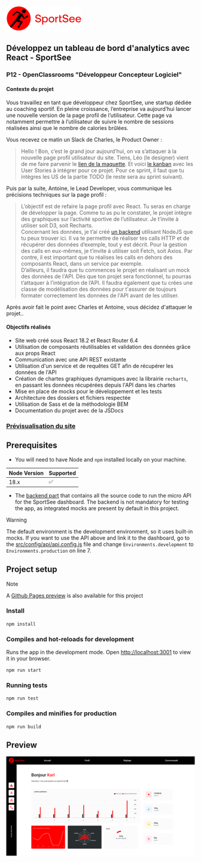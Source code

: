 ![SportSee Icon](./src/assets/logo.PNG)

## Développez un tableau de bord d'analytics avec React - SportSee

### P12 - OpenClassrooms "Développeur Concepteur Logiciel"

#### Contexte du projet

Vous travaillez en tant que développeur chez SportSee, une startup dédiée au coaching sportif. En pleine croissance, l’entreprise va aujourd’hui lancer une nouvelle version de la page profil de l’utilisateur. Cette page va notamment permettre à l’utilisateur de suivre le nombre de sessions réalisées ainsi que le nombre de calories brûlées.

Vous recevez ce matin un Slack de Charles, le Product Owner :

> Hello ! Bon, c’est le grand jour aujourd’hui, on va s’attaquer à la nouvelle page profil utilisateur du site. Tiens, Léo (le designer) vient de me faire parvenir le [lien de la maquette](./src/assets/Maquette%20SportSee.pdf). Et voici [le kanban](https://alex-pqn.notion.site/Tableau-de-bord-SportSee-99f962746cae4bf7aa9fe0e436f2a220?pvs=4) avec les User Stories à intégrer pour ce projet. Pour ce sprint, il faut que tu intègres les US de la partie TODO (le reste sera au sprint suivant).

Puis par la suite, Antoine, le Lead Developer, vous communique les précisions techniques sur la page profil :

> L’objectif est de refaire la page profil avec React. Tu seras en charge de développer la page. Comme tu as pu le constater, le projet intègre des graphiques sur l’activité sportive de l’utilisateur. Je t’invite à utiliser soit D3, soit Recharts. <br/> Concernant les données, je t’ai créé [un backend](https://github.com/Alex-Pqn/SportSee-backend-ocr_dcl) utilisant NodeJS que tu peux trouver ici. Il va te permettre de réaliser tes calls HTTP et de récupérer des données d’exemple, tout y est décrit. Pour la gestion des calls en eux-mêmes, je t’invite à utiliser soit Fetch, soit Axios. Par contre, il est important que tu réalises les calls en dehors des composants React, dans un service par exemple. <br/> D’ailleurs, il faudra que tu commences le projet en réalisant un mock des données de l'API. Dès que ton projet sera fonctionnel, tu pourras t’attaquer à l’intégration de l’API. Il faudra également que tu crées une classe de modélisation des données pour t'assurer de toujours formater correctement les données de l'API avant de les utiliser.

Après avoir fait le point avec Charles et Antoine, vous décidez d'attaquer le projet..

#### Objectifs réalisés

- Site web créé sous React 18.2 et React Router 6.4
- Utilisation de composants réutilisables et validation des données grâce aux props React
- Communication avec une API REST existante
- Utilisation d'un service et de requêtes GET afin de récupérer les données de l'API
- Création de chartes graphiques dynamiques avec la librairie `recharts`, en passant les données récupérées depuis l'API dans les chartes
- Mise en place de mocks pour le développement et les tests
- Architecture des dossiers et fichiers respectée
- Utilisation de Sass et de la méthodologie BEM
- Documentation du projet avec de la JSDocs

### [Prévisualisation du site](https://alex-pqn.github.io/SportSee-ocr_dcl/)

## Prerequisites

- You will need to have Node and `npm` installed locally on your machine.

| Node Version | Supported          |
| ------------ | ------------------ |
| 18.x         | :white_check_mark: |

- The [backend part](https://github.com/Alex-Pqn/SportSee-backend-ocr_dcl) that contains all the source code to run the micro API for the SportSee dashboard. The backend is not mandatory for testing the app, as integrated mocks are present by default in this project.

> [!WARNING]  
> The default environment is the development environment, so it uses built-in mocks. If you want to use the API above and link it to the dashboard, go to the [src/config/api/api.config.js](./src/config/api/api.config.js) file and change `Environments.development` to `Environments.production` on line 7.

## Project setup

> [!NOTE]
> A [Github Pages preview](https://alex-pqn.github.io/SportSee-ocr_dcl/) is also available for this project

### Install

```
npm install
```

### Compiles and hot-reloads for development

Runs the app in the development mode.
Open [http://localhost:3001](http://localhost:3001) to view it in your browser.

```
npm run start
```

### Running tests

```
npm run test
```

### Compiles and minifies for production

```
npm run build
```

## Preview

![SportSee](./src/assets/SportSee.png)
